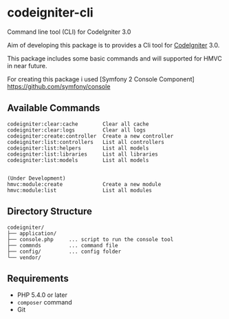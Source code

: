 # codeigniter-cli
Command line tool (CLI) for CodeIgniter 3.0


Aim of developing this package is to provides a Cli tool for [CodeIgniter](https://github.com/bcit-ci/CodeIgniter) 3.0.

This package includes some basic commands and will supported for HMVC in near future.

For creating this package i used [Symfony 2 Console Component] https://github.com/symfony/console

## Available Commands

~~~
codeigniter:clear:cache        Clear all cache
codeigniter:clear:logs         Clear all logs
codeigniter:create:controller  Create a new controller
codeigniter:list:controllers   List all controllers
codeigniter:list:helpers       List all models
codeigniter:list:libraries     List all libraries
codeigniter:list:models        List all models             


(Under Development)
hmvc:module:create             Create a new module
hmvc:module:list               List all modules

~~~

## Directory Structure

```
codeigniter/
├── application/
├── console.php     ... script to run the console tool
├── commnds         ... command file
├── config/         ... config folder
└── vendor/
```

## Requirements

* PHP 5.4.0 or later
* `composer` command
* Git

